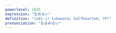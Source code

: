 ```yaml
---
powerlevel: 1815
expression: "生ぬるい"
definition: "(adj-i) lukewarm; halfhearted; (P)"
pronunciation: "なまぬるい"
---
```

